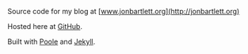  Source code for my blog at [www.jonbartlett.org](http://jonbartlett.org)
 
 Hosted here at [GitHub](http://www.github.com).
 
 Built with [Poole](https://github.com/poole/poole) and [Jekyll](http://jekyllrb.com/).
